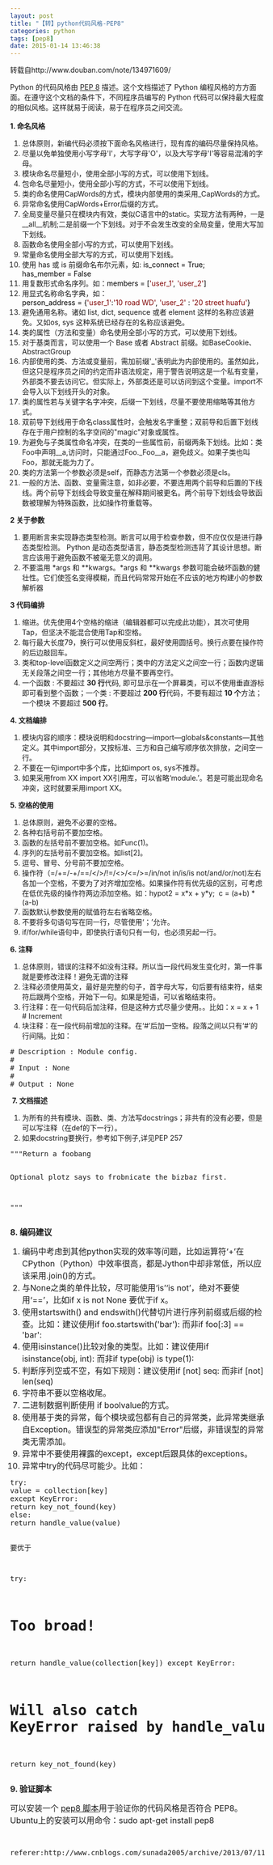 ```yaml
---
layout: post
title: "【转】python代码风格-PEP8"
categories: python
tags: [pep8]
date: 2015-01-14 13:46:38
---
```


<p>转载自http://www.douban.com/note/134971609/</p>
<p>Python 的代码风格由 <a href="http://www.python.org/dev/peps/pep-0008/">PEP 8</a> 描述。这个文档描述了 Python 编程风格的方方面面。在遵守这个文档的条件下，不同程序员编写的 Python 代码可以保持最大程度的相似风格。这样就易于阅读，易于在程序员之间交流。<br />
<strong><br />
1. 命名风格</strong></p>
<ol>
<li>总体原则，新编代码必须按下面命名风格进行，现有库的编码尽量保持风格。</li>
<li>尽量以免单独使用小写字母'l'，大写字母'O'，以及大写字母'I'等容易混淆的字母。</li>
<li>模块命名尽量短小，使用全部小写的方式，可以使用下划线。</li>
<li>包命名尽量短小，使用全部小写的方式，不可以使用下划线。</li>
<li>类的命名使用CapWords的方式，模块内部使用的类采用_CapWords的方式。</li>
<li>异常命名使用CapWords+Error后缀的方式。</li>
<li>全局变量尽量只在模块内有效，类似C语言中的static。实现方法有两种，一是__all__机制;二是前缀一个下划线。对于不会发生改变的全局变量，使用大写加下划线。</li>
<li>函数命名使用全部小写的方式，可以使用下划线。</li>
<li>常量命名使用全部大写的方式，可以使用下划线。</li>
<li>使用 has 或 is 前缀命名布尔元素，如: <span style="color: #000000;">is_connect&nbsp;</span><span style="color: #000000;">=</span><span style="color: #000000;">&nbsp;True; has_member&nbsp;</span><span style="color: #000000;">=</span><span style="color: #000000;">&nbsp;False</span></li>
<li>用复数形式命名序列。如：<img src="http://www.blogjava.net/Images/OutliningIndicators/None.gif" alt="" align="top" /><span style="color: #000000;">members&nbsp;</span><span style="color: #000000;">=</span><span style="color: #000000;">&nbsp;[</span><span style="color: #800000;">'</span><span style="color: #800000;">user_1</span><span style="color: #800000;">'</span><span style="color: #000000;">,&nbsp;</span><span style="color: #800000;">'</span><span style="color: #800000;">user_2</span><span style="color: #800000;">'</span><span style="color: #000000;">]</span></li>
<li>用显式名称命名字典，如：<img src="http://www.blogjava.net/Images/OutliningIndicators/None.gif" alt="" align="top" /><span style="color: #000000;">person_address&nbsp;</span><span style="color: #000000;">=</span><span style="color: #000000;">&nbsp;{</span><span style="color: #800000;">'</span><span style="color: #800000;">user_1</span><span style="color: #800000;">'</span><span style="color: #000000;">:</span><span style="color: #800000;">'</span><span style="color: #800000;">10&nbsp;road&nbsp;WD</span><span style="color: #800000;">'</span><span style="color: #000000;">,&nbsp;</span><span style="color: #800000;">'</span><span style="color: #800000;">user_2</span><span style="color: #800000;">'</span><span style="color: #000000;">&nbsp;:&nbsp;</span><span style="color: #800000;">'</span><span style="color: #800000;">20&nbsp;street&nbsp;huafu</span><span style="color: #800000;">'</span><span style="color: #000000;">}</span></li>
<li>避免通用名称。诸如 list, dict, sequence 或者 element 这样的名称应该避免。又如os, sys 这种系统已经存在的名称应该避免。</li>
<li>类的属性（方法和变量）命名使用全部小写的方式，可以使用下划线。</li>
<li>对于基类而言，可以使用一个 Base 或者 Abstract 前缀。如BaseCookie、AbstractGroup</li>
<li>内部使用的类、方法或变量前，需加前缀'_'表明此为内部使用的。虽然如此，但这只是程序员之间的约定而非语法规定，用于警告说明这是一个私有变量，外部类不要去访问它。但实际上，外部类还是可以访问到这个变量。import不会导入以下划线开头的对象。</li>
<li>类的属性若与关键字名字冲突，后缀一下划线，尽量不要使用缩略等其他方式。</li>
<li>双前导下划线用于命名class属性时，会触发名字重整；双前导和后置下划线存在于用户控制的名字空间的"magic"对象或属性。</li>
<li>为避免与子类属性命名冲突，在类的一些属性前，前缀两条下划线。比如：类Foo中声明__a,访问时，只能通过Foo._Foo__a，避免歧义。如果子类也叫Foo，那就无能为力了。</li>
<li>类的方法第一个参数必须是self，而静态方法第一个参数必须是cls。</li>
<li>一般的方法、函数、变量需注意，如非必要，不要连用两个前导和后置的下线线。两个前导下划线会导致变量在解释期间被更名。两个前导下划线会导致函数被理解为特殊函数，比如操作符重载等。</li>



</ol>
<p><strong>2 关于参数</strong></p>
<ol>
<li>要用断言来实现静态类型检测。断言可以用于检查参数，但不应仅仅是进行静态类型检测。 Python 是动态类型语言，静态类型检测违背了其设计思想。断言应该用于避免函数不被毫无意义的调用。</li>
<li>
不要滥用 *args 和 **kwargs。*args 和 **kwargs 参数可能会破坏函数的健壮性。它们使签名变得模糊，而且代码常常开始在不应该的地方构建小的参数解析器

</li>



</ol>
<p><strong>3 代码编排</strong></p>
<ol>
<li>缩进。优先使用4个空格的缩进（编辑器都可以完成此功能），其次可使用Tap，但坚决不能混合使用Tap和空格。</li>
<li>每行最大长度79，换行可以使用反斜杠，最好使用圆括号。换行点要在操作符的后边敲回车。</li>
<li>类和top-level函数定义之间空两行；类中的方法定义之间空一行；函数内逻辑无关段落之间空一行；其他地方尽量不要再空行。</li>
<li>一个函数 : 不要超过 <strong>30 行</strong>代码, 即可显示在一个屏幕类，可以不使用垂直游标即可看到整个函数；一个类 : 不要超过 <strong>200 行</strong>代码，不要有超过 <strong>10 个</strong>方法；一个模块 不要超过 <strong>500 行</strong>。</li>



</ol>
<p><strong>4. 文档编排</strong></p>
<ol>
<li>模块内容的顺序：模块说明和docstring&mdash;import&mdash;globals&amp;constants&mdash;其他定义。其中import部分，又按标准、三方和自己编写顺序依次排放，之间空一行。</li>
<li>不要在一句import中多个库，比如import os, sys不推荐。</li>
<li>如果采用from XX import XX引用库，可以省略&lsquo;module.&rsquo;。若是可能出现命名冲突，这时就要采用import XX。</li>



</ol>
<p><strong>5. 空格的使用</strong></p>
<ol>
<li>总体原则，避免不必要的空格。</li>
<li>各种右括号前不要加空格。</li>
<li>函数的左括号前不要加空格。如Func(1)。</li>
<li>序列的左括号前不要加空格。如list[2]。</li>
<li>逗号、冒号、分号前不要加空格。</li>
<li>操作符（=/+=/-+/==/&lt;/&gt;/!=/&lt;&gt;/&lt;=/&gt;=/in/not in/is/is not/and/or/not)左右各加一个空格，不要为了对齐增加空格。如果操作符有优先级的区别，可考虑在低优先级的操作符两边添加空格。如：hypot2 = x*x + y*y;&nbsp; c = (a+b) * (a-b)</li>
<li>函数默认参数使用的赋值符左右省略空格。</li>
<li>不要将多句语句写在同一行，尽管使用&lsquo;；&rsquo;允许。</li>
<li>if/for/while语句中，即使执行语句只有一句，也必须另起一行。</li>



</ol>
<p><strong>6. 注释</strong></p>
<ol>
<li>总体原则，错误的注释不如没有注释。所以当一段代码发生变化时，第一件事就是要修改注释！避免无谓的注释</li>
<li>注释必须使用英文，最好是完整的句子，首字母大写，句后要有结束符，结束符后跟两个空格，开始下一句。如果是短语，可以省略结束符。</li>
<li>行注释：在一句代码后加注释，但是这种方式尽量少使用。。比如：x = x + 1 # Increment</li>
<li>块注释：在一段代码前增加的注释。在&lsquo;#&rsquo;后加一空格。段落之间以只有&lsquo;#&rsquo;的行间隔。比如：
</li>



</ol>
<div class="cnblogs_Highlighter">
<pre class="brush:csharp;gutter:false;"># Description : Module config.
#
# Input : None
#
# Output : None
</pre>
</div>
<p>&nbsp;<strong>7. 文档描述</strong></p>
<ol>
<li>为所有的共有模块、函数、类、方法写docstrings；非共有的没有必要，但是可以写注释（在def的下一行）。</li>
<li>如果docstring要换行，参考如下例子,详见PEP 257</li>
</ol>
<div class="cnblogs_Highlighter">
<pre class="brush:csharp;gutter:false;">"""Return a foobang

Optional plotz says to frobnicate the bizbaz first.

"""</pre>
</div>
<p><strong><span style="font-size: 18pt;"><span style="font-size: 12pt;">8. 编码建议</span></span></strong></p>
<ol>
<li style="font-size: 12pt;"><span style="font-size: 18pt;"><span style="font-size: 12pt;">编码中考虑到其他python实现的效率等问题，比如运算符&lsquo;+&rsquo;在CPython（Python）中效率很高，都是Jython中却非常低，所以应该采用.join()的方式。</span></span></li>
<li style="font-size: 12pt;"><span style="font-size: 18pt;"><span style="font-size: 12pt;">与None之类的单件比较，尽可能使用&lsquo;is&rsquo;&lsquo;is not&rsquo;，绝对不要使用&lsquo;==&rsquo;，比如if x is not None 要优于if x。</span></span></li>
<li style="font-size: 12pt;">使用startswith() and endswith()代替切片进行序列前缀或后缀的检查。比如：建议使用if foo.startswith('bar'): 而非<span style="font-size: 18pt;"><span style="font-size: 12pt;">if foo[:3] == 'bar':</span></span></li>
<li style="font-size: 12pt;"><span style="font-size: 18pt;"><span style="font-size: 12pt;">使用isinstance()比较对象的类型。比如：建议使用if isinstance(obj, int): 而非if type(obj) is type(1):</span></span></li>
<li style="font-size: 12pt;"><span style="font-size: 18pt;"><span style="font-size: 12pt;">判断序列空或不空，有如下规则：建议使用if [not] seq: 而非if [not] len(seq)</span></span></li>
<li style="font-size: 12pt;"><span style="font-size: 18pt;"><span style="font-size: 12pt;">字符串不要以空格收尾。</span></span></li>
<li style="font-size: 12pt;"><span style="font-size: 18pt;"><span style="font-size: 12pt;">二进制数据判断使用 if boolvalue的方式。</span></span></li>
<li style="font-size: 12pt;"><span style="font-size: 18pt;"><span style="font-size: 12pt;">使用基于类的异常，每个模块或包都有自己的异常类，此异常类继承自Exception。错误型的异常类应添加"Error"后缀，非错误型的异常类无需添加。</span></span></li>
<li style="font-size: 12pt;"><span style="font-size: 18pt;"><span style="font-size: 12pt;">异常中不要使用裸露的except，except后跟具体的exceptions。</span></span></li>
<li style="font-size: 12pt;"><span style="font-size: 18pt;"><span style="font-size: 12pt;">异常中try的代码尽可能少。比如：</span></span></li>
</ol>
<div class="cnblogs_Highlighter">
<pre class="brush:csharp;gutter:false;">try:
value = collection[key]
except KeyError:
return key_not_found(key)
else:
return handle_value(value)

要优于

try:
# Too broad!
return handle_value(collection[key])
except KeyError:
# Will also catch KeyError raised by handle_value()
return key_not_found(key)
</pre>
</div>
<p><strong><span style="font-size: 18pt;"><span style="font-size: 12pt;">9. 验证脚本</span></span></strong></p>
<p><span style="font-size: 18pt;"><span style="font-size: 12pt;">可以安装一个 <a href="http://pypi.python.org/pypi/pep8/">pep8 脚本</a>用于验证你的代码风格是否符合 PEP8。Ubuntu上的安装可以用命令：sudo apt-get install pep8</span></span></p>
<p>&nbsp;</p>



<pre>
referer:http://www.cnblogs.com/sunada2005/archive/2013/07/11/3183759.html
</pre>
